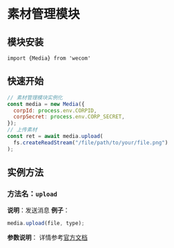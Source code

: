 # 素材管理模块

## 模块安装

```
import {Media} from 'wecom'
```

## 快速开始

```javascript
// 素材管理模块实例化
const media = new Media({
  corpId: process.env.CORPID,
  corpSecret: process.env.CORP_SECRET,
});
// 上传素材
const ret = await media.upload(
  fs.createReadStream("/file/path/to/your/file.png")
);
```

## 实例方法

### **方法名**：`upload`

**说明**：发送消息
**例子**：

```javascript
media.upload(file, type);
```

**参数说明**：
详情参考[官方文档](https://work.weixin.qq.com/api/doc/90000/90135/91054)
